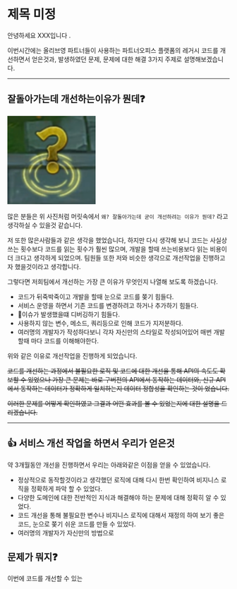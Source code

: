 # 제목 미정

안녕하세요 XXX입니다 .

이번시간에는 올리브영 파트너들이 사용하는 파트너오피스 플랫폼의 레거시 코드를 개선하면서 얻은것과, 발생하였던 문제, 문제에 대한 해결 3가지 주제로 설명해보겠습니다.

---

## 잘돌아가는데 개선하는이유가 뭔데❓

<img src="./img.png" width="200" height="200">

많은 분들은 위 사진처럼 머릿속에서 `왜? 잘돌아가는데 굳이 개선하려는 이유가 뭔데?` 라고 생각하실 수 있을것 같습니다.

저 또한 많은사람들과 같은 생각을 했었습니다, 하지만 다시 생각해 보니 코드는 사실상 쓰는 횟수보다 코드를 읽는 횟수가 훨씬 많으며, 개발을 할때 쓰는비용보다 읽는 비용이 더 크다고 생각하게 되었으며.
팀원들 또한 저와 비슷한 생각으로 개선작업을 진행하고자 했을것이라고 생각합니다.

그렇다면 저희팀에서 개선하는 가장 큰 이유가 무엇인지  나열해 보도록 하겠습니다.

- 코드가 뒤죽박죽이고 개발을 할때 눈으로 코드를 쫒기 힘들다.
- 서비스 운영을 하면서 기존 코드를 변경하려고 하거나 추가하기 힘들다.
- 이슈가 발생했을떄 디버깅하기 힘들다.
- 사용하지 않는 변수, 메소드, 쿼리등으로 인해 코드가 지저분하다.
- 여러명의 개발자가 작성하다보니 각자 자신만의 스타일로 작성되어있어 매번 개발할때 마다 코드를 이해해야한다.


위와 같은 이유로 개선작업을 진행하게 되었습니다.


~~코드를 개선하는 과정에서 불필요한 로직 및 코드에 대한 개선을 통해 API의 속도도 확보할 수 있었으나 가장 큰 문제는 바로
구버전의 API에서 동작하는 데이터와, 신규 API에서 동작하는 데이터가 정확하게 일치하는지 데이터 정합성을 확인하는 것이 었습니다.~~

~~이러한 문제를 어떻게 확인하였고 그결과 어떤 효과를 볼 수 있었는지에 대한 설명을 드리겠습니다.~~

---

## 👍 서비스 개선 작업을 하면서 우리가 얻은것

약 3개월동안 개선을 진행하면서 우리는 아래와같은 이점을 얻을 수 있었습니다.

- 정상적으로 동작할것이라고 생각했던 로직에 대해 다시 한번 확인하여 비지니스 로직을 정확하게 파악 할 수 있었다.
- 다양한 도메인에 대한 전반적인 지식과 해결해야 하는 문제에 대해 정확히 알 수 있었다.
- 코드 개선을 통해 불필요한 변수나 비지니스 로직에 대해서 재정의 하여 보기 좋은 코드, 눈으로 쫒기 쉬운 코드를 만들 수 있었다.
- 여러명의 개발자가 자신만의 방법으로


## 문제가 뭐지❓

이번에 코드를 개선할 수 있는  
